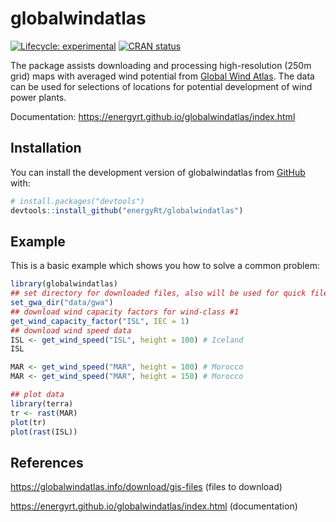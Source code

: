 
<!-- README.md is generated from README.Rmd. Please edit that file -->

# globalwindatlas

<!-- badges: start -->

[![Lifecycle:
experimental](https://img.shields.io/badge/lifecycle-experimental-orange.svg)](https://lifecycle.r-lib.org/articles/stages.html#experimental)
[![CRAN
status](https://www.r-pkg.org/badges/version/globalwindatlas)](https://CRAN.R-project.org/package=globalwindatlas)

<!-- badges: end -->

The package assists downloading and processing high-resolution (250m
grid) maps with averaged wind potential from [Global Wind
Atlas](https://globalwindatlas.info). The data can be used for
selections of locations for potential development of wind power plants.

Documentation: <https://energyrt.github.io/globalwindatlas/index.html>

## Installation

You can install the development version of globalwindatlas from
[GitHub](https://github.com/) with:

``` r
# install.packages("devtools")
devtools::install_github("energyRt/globalwindatlas")
```

## Example

This is a basic example which shows you how to solve a common problem:

``` r
library(globalwindatlas)
## set directory for downloaded files, also will be used for quick files access
set_gwa_dir("data/gwa")
## download wind capacity factors for wind-class #1
get_wind_capacity_factor("ISL", IEC = 1)
## download wind speed data
ISL <- get_wind_speed("ISL", height = 100) # Iceland
ISL

MAR <- get_wind_speed("MAR", height = 100) # Morocco
MAR <- get_wind_speed("MAR", height = 150) # Morocco

## plot data
library(terra)
tr <- rast(MAR)
plot(tr)
plot(rast(ISL))
```

## References

<https://globalwindatlas.info/download/gis-files> (files to download)

<https://energyrt.github.io/globalwindatlas/index.html> (documentation)
